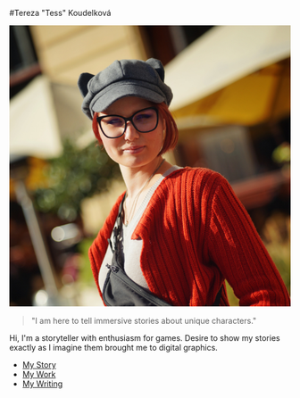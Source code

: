 #Tereza "Tess" Koudelková

![Tereza Koudelková](img/tereza-koudelkova.jpg)

> "I am here to tell immersive stories about unique characters."

Hi, I'm a storyteller with enthusiasm for games. Desire to show my stories exactly as I imagine them brought me to digital graphics.

- [My Story](about.md)
- [My Work](work.md)
- [My Writing](writing.md)
